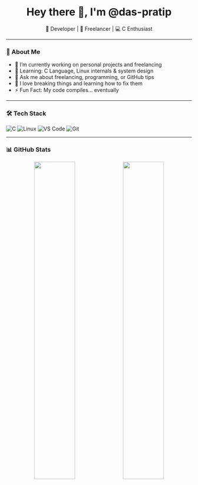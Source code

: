 <h1 align="center">Hey there 👋, I'm @das-pratip</h1>
<p align="center">🚀 Developer | 🎯 Freelancer | 💻 C Enthusiast</p>

---

### 🌟 About Me
- 🔭 I’m currently working on personal projects and freelancing
- 🌱 Learning: C Language, Linux internals & system design
- 💬 Ask me about freelancing, programming, or GitHub tips
- 🧠 I love breaking things and learning how to fix them
- ⚡ Fun Fact: My code compiles... eventually

---

### 🛠️ Tech Stack
![C](https://img.shields.io/badge/C-00599C?style=for-the-badge&logo=c&logoColor=white)
![Linux](https://img.shields.io/badge/Linux-FCC624?style=for-the-badge&logo=linux&logoColor=black)
![VS Code](https://img.shields.io/badge/VS%20Code-007ACC?style=for-the-badge&logo=visual-studio-code&logoColor=white)
![Git](https://img.shields.io/badge/Git-F05032?style=for-the-badge&logo=git&logoColor=white)

---

### 📊 GitHub Stats
<p align="center">
  <img src="https://github-readme-stats.vercel.app/api?username=das-pratip&show_icons=true&theme=radical" width="47%" />
  <img src="https://github-readme-streak-stats.herokuapp.com/?user=das-pratip&theme=radical" width="47%" />
</p>

